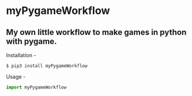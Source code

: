 # myPygameWorkflow
## My own little workflow to make games in python with pygame.
Installation -
```
$ pip3 install myPygameWorkflow
```

Usage -
```py
import myPygameWorkflow
```
